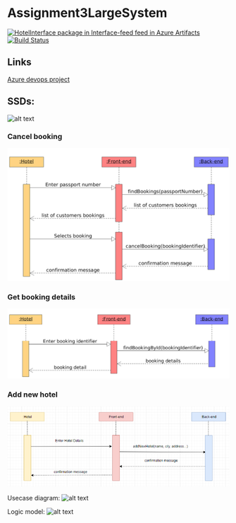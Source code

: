 # Assignment3LargeSystem 
[![HotelInterface package in Interface-feed feed in Azure Artifacts](https://feeds.dev.azure.com/cph-gm/_apis/public/Packaging/Feeds/00f28315-07cd-4904-bb81-bcbe1fda6296/Packages/3fc18ddb-6b4c-415e-a6ad-a362e360e07f/Badge)](https://dev.azure.com/cph-gm/HotelSystem/_packaging?_a=package&feed=00f28315-07cd-4904-bb81-bcbe1fda6296&package=3fc18ddb-6b4c-415e-a6ad-a362e360e07f&preferRelease=true) [![Build Status](https://dev.azure.com/cph-gm/HotelSystem/_apis/build/status/large-systems.interface?branchName=master)](https://dev.azure.com/cph-gm/HotelSystem/_build/latest?definitionId=4&branchName=master)

## Links

  [Azure devops project](https://dev.azure.com/cph-gm/HotelSystem)

## SSDs: 
![alt text][logo]

[logo]: https://github.com/large-systems/Assignment3LargeSystem/blob/master/SSD_MakeBooking.jpg "SDDs we have created based on our use cases"

### Cancel booking
![ssd cancel booking](ssd_cancel_booking.png)

### Get booking details
![ssd get booking details](ssd_get_booking_details.png)

### Add new hotel
![ssd add new hotel](ssd_add_hotel.png)


Usecase diagram: 
![alt text](https://github.com/large-systems/Assignment3LargeSystem/blob/master/use_case_diagram.jpg "Diagram on our use cases")


Logic model: 
![alt text](https://github.com/large-systems/Assignment3LargeSystem/blob/master/LogicModel.jpg "Logic model on our hotel system")
